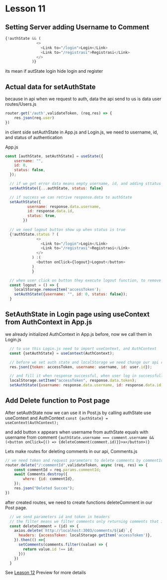 # Lesson 11

## Setting Server adding Username to Comment

```javascript
{!authState && (
              <>
                <Link to="/login">Login</Link>
                <Link to="/registrasi">Registrasi</Link>
              </>
            )}
```

its mean if autState login hide login and register

## Actual data for setAuthState

because in api when we request to auth, data the api send to us is data user
routes/Users.js

```javascript
router.get('/auth',validateToken, (req,res) => {
    res.json(req.user)
})
```

in client side setAuthState in App.js and Login.js, we need to username, id, and status of authentication

App.js

```javascript
const [authState, setAuthState] = useState({
    username: "",
    id: 0,
    status: false,
  });

  // if we get error data means empty username, id, and adding sttatus as false [come from request api]
  setAuthState({...authState, status: false}

  // if success we can retrive response.data to authState
  setAuthState({
          username: response.data.username,
          id: response.data.id,
          status: true,
        })
  
  // we need logout button show up when status is true
  {!authState.status ? (
              <>
                <Link to="/login">Login</Link>
                <Link to="/registrasi">Registrasi</Link>
              </>
            ) :(
              <button onClick={logout}>Logout</button>
            )
            }

  // when user click on button they execute logout function, to remove localStorage and set username and id as empty, and status false
  const logout = () => {
    localStorage.removeItem('accessToken');
    setAuthState({username: "", id: 0, status: false});
  }
```

## SetAuthState in Login page using useContext from AuthContext in App.js

we already initialized AuthContext in App.js before, now we call them in Login.js

```javascript
  // to use this Login.js need to import useContext, and AuthContext
  const {setAuthState} = useContext(AuthContext);

  // before we set auth state and localStorage we need change our api response for login, go to routes/Users.js
  res.json({token: accessToken, username: username, id: user.id});

  // and fill it when response successful, when user log in successfully, logout button will appear
  localStorage.setItem("accessToken", response.data.token);
  setAuthState({username: response.data.username, id: response.data.id, status: true})
```

## Add Delete function to Post page

After setAuthState now we can use it in Post.js by calling authState use useContext and AuthContext
`const {authState} = useContext(AuthContext);`

and add button x appears when username from authState equals with username from comment
`{authState.username === comment.username && (<button onClick={() => {deleteComment(comment.id)}}>x</button>)}`

Lets make routes for deleting comments in our api, Comments.js

```javascript
// we need token and request parameters to delete comments by commentId
router.delete("/:commentId",validateToken, async (req, res) => {
    const commentId = req.params.commentId;
    await Comments.destroy({
        where: {id: commentId},
    });
    res.json("Deleted Succes");
})
```

after created routes, we need to create functions deleteComment in our Post page.

```javascript
  // we send parameters id and token in headers
  // the filter means we filter comments only returning comments that id of all comment that not contain or not equal to the id we jusat
  const deleteComment = (id) => {
    axios.delete(`http://localhost:3003/comments/${id}`,{
      headers: {accessToken: localStorage.getItem('accessToken')},
    }).then(() =>{
      setComments(comments.filter((value) => {
        return value.id !== id;
      }))
    })
  }
```

See [Leason 12](https://lesson2.com) Preview for more details
